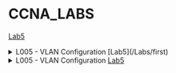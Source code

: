 # CCNA_LABS

[Lab5](/Labs/first)




<details>
<summary>L005 - VLAN Configuration [Lab5](/Labs/first)</summary>
[Lab5](/Labs/first)

</details>


<details>
<summary>
L005 - VLAN Configuration <a href="/Labs/first">Lab5</a>
</summary>

[Lab5](/Labs/first)  <!-- Markdown link; works here -->

</details>
